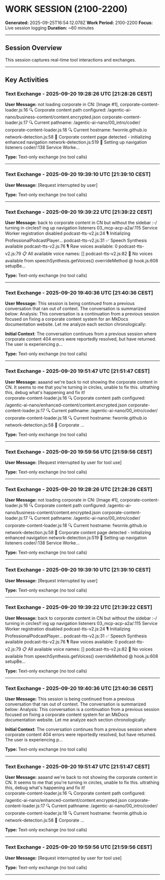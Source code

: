 # WORK SESSION (2100-2200)

**Generated:** 2025-09-25T16:54:12.078Z
**Work Period:** 2100-2200
**Focus:** Live session logging
**Duration:** ~60 minutes

---

## Session Overview

This session captures real-time tool interactions and exchanges.

---

## Key Activities

### Text Exchange - 2025-09-20 19:28:26 UTC [21:28:26 CEST]

**User Message:** not loading corporate in CN: [Image #1], corporate-content-loader.js:16 🔍 Corporate content path configured: /agentic-ai-nano/business-content/content.encrypted.json
corporate-content-loader.js:17 🔍 Current pathname: /agentic-ai-nano/00_intro/coder/
corporate-content-loader.js:18 🔍 Current hostname: fwornle.github.io
network-detection.js:58 🏢 Corporate content page detected - initializing enhanced navigation
network-detection.js:519 🎯 Setting up navigation listeners
coder/:138 Service Worke...

**Type:** Text-only exchange (no tool calls)

---

### Text Exchange - 2025-09-20 19:39:10 UTC [21:39:10 CEST]

**User Message:** [Request interrupted by user]

**Type:** Text-only exchange (no tool calls)

---

### Text Exchange - 2025-09-20 19:39:22 UTC [21:39:22 CEST]

**User Message:** back to corporate content in CN but without the sidebar :-/  turning in circles!! ing up navigation listeners
03_mcp-acp-a2a/:115 Service Worker registration disabled
podcast-tts-v2.js:24 🎙️ Initializing ProfessionalPodcastPlayer...
podcast-tts-v2.js:31 ✅ Speech Synthesis available
podcast-tts-v2.js:76 🎙️ Raw voices available: 0
podcast-tts-v2.js:79 📋 All available voice names: []
podcast-tts-v2.js:82 🚨 No voices available from speechSynthesis.getVoices()
overrideMethod @ hook.js:608
setupBe...

**Type:** Text-only exchange (no tool calls)

---

### Text Exchange - 2025-09-20 19:40:36 UTC [21:40:36 CEST]

**User Message:** This session is being continued from a previous conversation that ran out of context. The conversation is summarized below:
Analysis:
This conversation is a continuation from a previous session focused on fixing a corporate content system for an MkDocs documentation website. Let me analyze each section chronologically:

**Initial Context**: The conversation continues from a previous session where corporate content 404 errors were reportedly resolved, but have returned. The user is experiencing p...

**Type:** Text-only exchange (no tool calls)

---

### Text Exchange - 2025-09-20 19:51:47 UTC [21:51:47 CEST]

**User Message:** aaaand we're back to not showing the corporate content in CN. It seems to me that you're turning in circles, unable to fix this. ultrathing this, debug what's happening and fix it!\
corporate-content-loader.js:16 🔍 Corporate content path configured: /agentic-ai-nano/enhanced-content/content.encrypted.json
corporate-content-loader.js:17 🔍 Current pathname: /agentic-ai-nano/00_intro/coder/
corporate-content-loader.js:18 🔍 Current hostname: fwornle.github.io
network-detection.js:58 🏢 Corporate ...

**Type:** Text-only exchange (no tool calls)

---

### Text Exchange - 2025-09-20 19:59:56 UTC [21:59:56 CEST]

**User Message:** [Request interrupted by user for tool use]

**Type:** Text-only exchange (no tool calls)

---

### Text Exchange - 2025-09-20 19:28:26 UTC [21:28:26 CEST]

**User Message:** not loading corporate in CN: [Image #1], corporate-content-loader.js:16 🔍 Corporate content path configured: /agentic-ai-nano/business-content/content.encrypted.json
corporate-content-loader.js:17 🔍 Current pathname: /agentic-ai-nano/00_intro/coder/
corporate-content-loader.js:18 🔍 Current hostname: fwornle.github.io
network-detection.js:58 🏢 Corporate content page detected - initializing enhanced navigation
network-detection.js:519 🎯 Setting up navigation listeners
coder/:138 Service Worke...

**Type:** Text-only exchange (no tool calls)

---

### Text Exchange - 2025-09-20 19:39:10 UTC [21:39:10 CEST]

**User Message:** [Request interrupted by user]

**Type:** Text-only exchange (no tool calls)

---

### Text Exchange - 2025-09-20 19:39:22 UTC [21:39:22 CEST]

**User Message:** back to corporate content in CN but without the sidebar :-/  turning in circles!! ing up navigation listeners
03_mcp-acp-a2a/:115 Service Worker registration disabled
podcast-tts-v2.js:24 🎙️ Initializing ProfessionalPodcastPlayer...
podcast-tts-v2.js:31 ✅ Speech Synthesis available
podcast-tts-v2.js:76 🎙️ Raw voices available: 0
podcast-tts-v2.js:79 📋 All available voice names: []
podcast-tts-v2.js:82 🚨 No voices available from speechSynthesis.getVoices()
overrideMethod @ hook.js:608
setupBe...

**Type:** Text-only exchange (no tool calls)

---

### Text Exchange - 2025-09-20 19:40:36 UTC [21:40:36 CEST]

**User Message:** This session is being continued from a previous conversation that ran out of context. The conversation is summarized below:
Analysis:
This conversation is a continuation from a previous session focused on fixing a corporate content system for an MkDocs documentation website. Let me analyze each section chronologically:

**Initial Context**: The conversation continues from a previous session where corporate content 404 errors were reportedly resolved, but have returned. The user is experiencing p...

**Type:** Text-only exchange (no tool calls)

---

### Text Exchange - 2025-09-20 19:51:47 UTC [21:51:47 CEST]

**User Message:** aaaand we're back to not showing the corporate content in CN. It seems to me that you're turning in circles, unable to fix this. ultrathing this, debug what's happening and fix it!\
corporate-content-loader.js:16 🔍 Corporate content path configured: /agentic-ai-nano/enhanced-content/content.encrypted.json
corporate-content-loader.js:17 🔍 Current pathname: /agentic-ai-nano/00_intro/coder/
corporate-content-loader.js:18 🔍 Current hostname: fwornle.github.io
network-detection.js:58 🏢 Corporate ...

**Type:** Text-only exchange (no tool calls)

---

### Text Exchange - 2025-09-20 19:59:56 UTC [21:59:56 CEST]

**User Message:** [Request interrupted by user for tool use]

**Type:** Text-only exchange (no tool calls)

---

